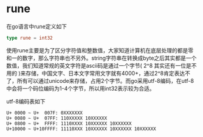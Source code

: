 # rune

在go语言中rune定义如下

```go
type rune = int32
```

使用rune主要是为了区分字符值和整数值，大家知道计算机在底层处理的都是零和一的数字，那么字符串也不另外。string字符串在转换成byte之后其实都是一个数值，我们知道常规的英文字符是ascii码是通过一个字节\( 2^8 其实还有一位是不用的 \)来存储，中国文字、日本文字常用文字就有4000+，通过2^8肯定表达不了，所有可以通过unicode来存储，占用2个字节。而go采用utf-8编码，在utf-8中会将一个码位编码为1-4个字节，所以用int32表示较为合适。

utf-8编码表如下

```text
U+ 0000 ~ U+  007F: 0XXXXXXX
U+ 0080 ~ U+  07FF: 110XXXXX 10XXXXXX
U+ 0800 ~ U+  FFFF: 1110XXXX 10XXXXXX 10XXXXXX
U+10000 ~ U+10FFFF: 11110XXX 10XXXXXX 10XXXXXX 10XXXXXX
```

